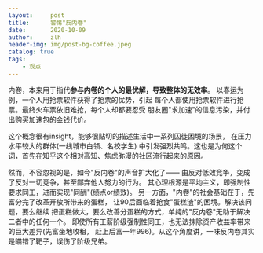 ```yaml
---
layout:     post
title:      警惕"反内卷"
date:       2020-10-09
author:     zlh
header-img: img/post-bg-coffee.jpeg
catalog: true
tags:
    - 观点
---
```


内卷，本来用于指代**参与内卷的个人的最优解，导致整体的无效率**。
以春运为例，一个人用抢票软件获得了抢票的优势，引起
每个人都使用抢票软件进行抢票。最终火车票依旧难抢，每个人却都要忍受
朋友圈"求加速"的信息污染，并付出购买加速包的金钱代价。

这个概念很有insight，能够很贴切的描述生活中一系列囚徒困境的场景，
在压力水平较大的群体(一线城市白领、名校学生)
中引发强烈共鸣。这也是为何这个词，首先在知乎这个相对高知、焦虑弥漫的社区流行起来的原因。

然而，不容忽视的是，如今"反内卷"的声音扩大化了——
由反对低效竞争，变成了反对一切竞争，甚至鄙弃他人努力的行为。
其心理根源是平均主义，即强制性要求同工，进而实现"同酬"(绩点or绩效)。
另一方面，"内卷"的社会基础在于，先富分完了改革开放所带来的蛋糕，
让90后面临着抢食"蛋糕渣"的困境。解决该问题，要么继续
把蛋糕做大，要么改善分蛋糕的方式，单纯的"反内卷"无助于解决二者中的任何一个。
即使所有工薪阶级强制性同工，也无法抹除资产收益率带来的巨大差异(先富坐地收租，
赶上后富一年996)。从这个角度讲，一味反内卷其实是瞄错了靶子，误伤了阶级兄弟。








